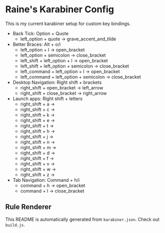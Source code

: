 # Raine's Karabiner Config

This is my current karabiner setup for custom key bindings.

- Back Tick: Option + Quote
  - left_option + quote → grave_accent_and_tilde
- Better Braces: Alt + o/i
  - left_option + l → open_bracket
  - left_option + semicolon → close_bracket
  - left_shift + left_option + l → open_bracket
  - left_shift + left_option + semicolon → close_bracket
  - left_command + left_option + l → open_bracket
  - left_command + left_option + semicolon → close_bracket
- Desktop Navigation: Right shift + brackets
  - right_shift + open_bracket → left_arrow
  - right_shift + close_bracket → right_arrow
- Launch apps: Right shift + letters
  - right_shift + a → 
  - right_shift + c → 
  - right_shift + k → 
  - right_shift + e → 
  - right_shift + t → 
  - right_shift + h → 
  - right_shift + j → 
  - right_shift + n → 
  - right_shift + m → 
  - right_shift + d → 
  - right_shift + f → 
  - right_shift + v → 
  - right_shift + w → 
  - right_shift + z → 
- Tab Navigation: Command + h/i
  - command + h → open_bracket
  - command + l → close_bracket


## Rule Renderer

This README is automatically generated from `karabiner.json`. Check out `build.js`.
